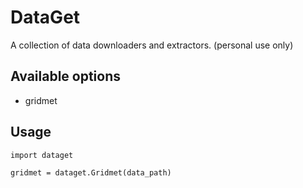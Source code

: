 # DataGet
A collection of data downloaders and extractors. (personal use only)

## Available options
- gridmet

## Usage
```
import dataget

gridmet = dataget.Gridmet(data_path)
```


